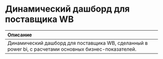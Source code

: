 # Динамический дашборд для поставщика WB

| Описание | 
| :---------------------- |
| Динамический дашборд для поставщика WB, сделанный в power bi, c расчетами основных бизнес-показателей.|
